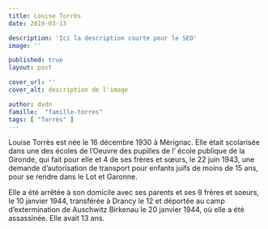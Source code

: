 ```yaml
---
title: Louise Torrès
date: 2019-03-13

description: 'Ici la description courte pour le SEO'
image: ''

published: true
layout: post

cover_url: ''
cover_alt: description de l'image

author: dvdn
famille:  "famille-torres"
tags: [ "Torrès" ]
---
```


Louise Torrès est née le 16 décembre 1930 à Mérignac. Elle était scolarisée dans une des écoles de l’Oeuvre des pupilles de l’ école publique de la Gironde, qui fait pour elle et 4 de ses frères et sœurs, le 22 juin 1943, une demande d’autorisation de transport pour enfants juifs de moins de 15 ans, pour se rendre dans le Lot et Garonne.

Elle a été arrêtée à son domicile avec ses parents et ses 8 frères et soeurs, le 10 janvier 1944, transférée à Drancy le 12 et déportée au camp d’extermination de Auschwitz Birkenau le 20 janvier 1944, où elle a été assassinée. Elle avait 13 ans.